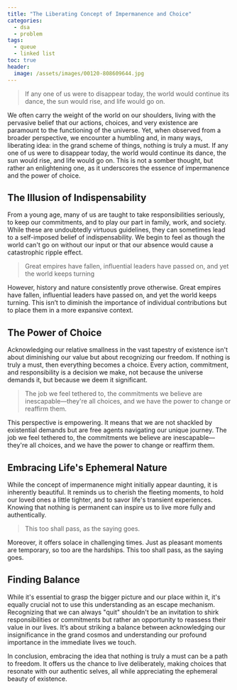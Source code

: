 ```yaml
---
title: "The Liberating Concept of Impermanence and Choice"
categories:
  - dsa
  - problem
tags:
  - queue
  - linked list
toc: true
header:
  image: /assets/images/00120-808609644.jpg
---
```


> If any one of us were to disappear today, the world would continue its dance, the sun would rise, and life would go on.

We often carry the weight of the world on our shoulders, living with the pervasive belief that our actions, choices, and very existence are paramount to the functioning of the universe. Yet, when observed from a broader perspective, we encounter a humbling and, in many ways, liberating idea: in the grand scheme of things, nothing is truly a must. If any one of us were to disappear today, the world would continue its dance, the sun would rise, and life would go on. This is not a somber thought, but rather an enlightening one, as it underscores the essence of impermanence and the power of choice.

## The Illusion of Indispensability

From a young age, many of us are taught to take responsibilities seriously, to keep our commitments, and to play our part in family, work, and society. While these are undoubtedly virtuous guidelines, they can sometimes lead to a self-imposed belief of indispensability. We begin to feel as though the world can't go on without our input or that our absence would cause a catastrophic ripple effect.

> Great empires have fallen, influential leaders have passed on, and yet the world keeps turning

However, history and nature consistently prove otherwise. Great empires have fallen, influential leaders have passed on, and yet the world keeps turning. This isn’t to diminish the importance of individual contributions but to place them in a more expansive context.

## The Power of Choice

Acknowledging our relative smallness in the vast tapestry of existence isn't about diminishing our value but about recognizing our freedom. If nothing is truly a must, then everything becomes a choice. Every action, commitment, and responsibility is a decision we make, not because the universe demands it, but because we deem it significant.

> The job we feel tethered to, the commitments we believe are inescapable—they're all choices, and we have the power to change or reaffirm them.

This perspective is empowering. It means that we are not shackled by existential demands but are free agents navigating our unique journey. The job we feel tethered to, the commitments we believe are inescapable—they're all choices, and we have the power to change or reaffirm them.

## Embracing Life's Ephemeral Nature

While the concept of impermanence might initially appear daunting, it is inherently beautiful. It reminds us to cherish the fleeting moments, to hold our loved ones a little tighter, and to savor life's transient experiences. Knowing that nothing is permanent can inspire us to live more fully and authentically.

> This too shall pass, as the saying goes.

Moreover, it offers solace in challenging times. Just as pleasant moments are temporary, so too are the hardships. This too shall pass, as the saying goes.

## Finding Balance

While it's essential to grasp the bigger picture and our place within it, it's equally crucial not to use this understanding as an escape mechanism. Recognizing that we can always "quit" shouldn't be an invitation to shirk responsibilities or commitments but rather an opportunity to reassess their value in our lives. It’s about striking a balance between acknowledging our insignificance in the grand cosmos and understanding our profound importance in the immediate lives we touch.

In conclusion, embracing the idea that nothing is truly a must can be a path to freedom. It offers us the chance to live deliberately, making choices that resonate with our authentic selves, all while appreciating the ephemeral beauty of existence.
